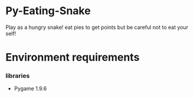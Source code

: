 # Py-Eating-Snake
Play as a hungry snake! eat pies to get points but be careful not to eat your self! 

# Environment requirements 
### libraries
- Pygame 1.9.6
